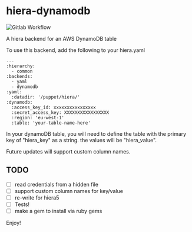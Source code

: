 # hiera-dynamodb

![Gitlab Workflow](https://github.com/andytechdad/hiera-dynamodb/workflows/Build/badge.svg "Build Pipeline")

A hiera backend for an AWS DynamoDB table

To use this backend, add the following to your hiera.yaml

    ---
    :hierarchy:
      - common
    :backends:
      - yaml
      - dynamodb
    :yaml:
      :datadir: '/puppet/hiera/'
    :dynamodb:
      :access_key_id: xxxxxxxxxxxxxxxx
      :secret_access_key: XXXXXXXXXXXXXXXXX
      :region: 'eu-west-1'
      :table: 'your-table-name-here'

In your dynamoDB table, you will need to define the table with the primary key of "hiera_key" as a string. the values will be "hiera_value".

Future updates will support custom column names.

## TODO

 - [ ] read credentials from a hidden file
 - [ ] support custom column names for key/value
 - [ ] re-write for hiera5
 - [ ] Tests!
 - [ ] make a gem to install via ruby gems

 Enjoy!
